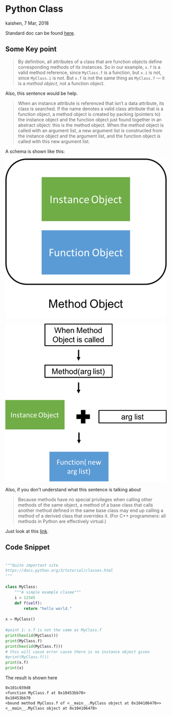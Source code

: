 # Python Class 

kaishen, 7 Mar, 2018

Standard doc can be found [here](https://docs.python.org/3/tutorial/classes.html). 

## Some Key point

> By definition, all attributes of a class that are function objects define corresponding methods of its instances. So in our example, `x.f` is a valid method reference, since `MyClass.f` is a function, but `x.i` is not, since `MyClass.i` is not. But `x.f` is not the same thing as `MyClass.f` — it is a *method object*, not a function object.

Also, this sentence would be help.

> When an instance attribute is referenced that isn’t a data attribute, its class is searched. If the name denotes a valid class attribute that is a function object, a method object is created by packing (pointers to) the instance object and the function object just found together in an abstract object: this is the method object. When the method object is called with an argument list, a new argument list is constructed from the instance object and the argument list, and the function object is called with this new argument list.

A schema is shown like this:

![Python Class Method Object](./pyclass1.png)

![when a method is called](./pyclass2.png)

Also, if you don't understand what this sentence is talking about

> Because methods have no special privileges when calling other methods of the same object, a method of a base class that calls another method defined in the same base class may end up calling a method of a derived class that overrides it. (For C++ programmers: all methods in Python are effectively virtual.)

Just look at this [link](https://stackoverflow.com/questions/41236190/how-do-overridden-method-calls-from-base-class-methods-work/41236302).

## Code Snippet

```python

"""Quite important site
https://docs.python.org/3/tutorial/classes.html
"""

class MyClass:
    """A simple example clasee"""
    i = 12345
    def f(self):
        return "hello world."

x = MyClass()

#point 1: x.f is not the same as MyClass.f
print(hex(id(MyClass)))
print(MyClass.f)
print(hex(id(MyClass.f)))
# this will cause error cause there is no instance object given
#print(MyClass.f())
print(x.f)
print(x)
```

The result is shown here

```
0x101c039d8
<function MyClass.f at 0x10453bb70>
0x10453bb70
<bound method MyClass.f of <__main__.MyClass object at 0x104106470>>
<__main__.MyClass object at 0x104106470>
```

